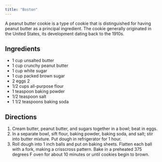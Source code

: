 ```yaml
---
title: "Boston"
---
```


A peanut butter cookie is a type of cookie that is distinguished for having peanut butter as a principal ingredient. The cookie generally originated in the United States, its development dating back to the 1910s.

## Ingredients

* 1 cup unsalted butter
* 1 cup crunchy peanut butter
* 1 cup white sugar
* 1 cup packed brown sugar
* 2 eggs 2
* 1/2 cups all-purpose flour
* 1 teaspoon baking powder
* 1/2 teaspoon salt
* 1 1/2 teaspoons baking soda

## Directions

1. Cream butter, peanut butter, and sugars together in a bowl; beat in eggs.
2. In a separate bowl, sift flour, baking powder, baking soda, and salt; stir into butter mixture. Put dough in refrigerator for 1 hour.
3. Roll dough into 1 inch balls and put on baking sheets. Flatten each ball with a fork, making a crisscross pattern. Bake in a preheated 375 degrees F oven for about 10 minutes or until cookies begin to brown.
